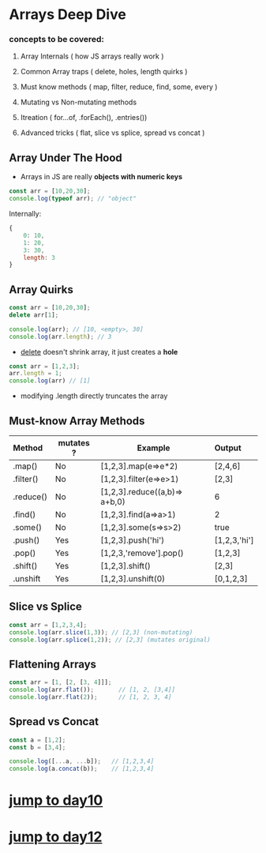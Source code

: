 # Arrays Deep Dive



### concepts to be covered:

1. Array Internals ( how JS arrays really work )

2. Common Array traps ( delete, holes, length quirks )

3. Must know methods ( map, filter, reduce, find, some, every )

4. Mutating vs Non-mutating methods

5. Itreation ( for...of, .forEach(), .entries())

6. Advanced tricks ( flat, slice vs splice, spread vs concat )



## Array Under The Hood

- Arrays in JS are really **objects with numeric keys**

```js
const arr = [10,20,30];
console.log(typeof arr); // "object"
```

Internally:

```js
{
    0: 10,
    1: 20,
    3: 30,
    length: 3
}
```

## Array Quirks

```js
const arr = [10,20,30];
delete arr[1];

console.log(arr); // [10, <empty>, 30]
console.log(arr.length); // 3 
```

- <u>delete</u> doesn't shrink array, it just creates a **hole**

```js
const arr = [1,2,3];
arr.length = 1;
console.log(arr) // [1]
```

- modifying .length directly truncates the array



## Must-know Array Methods

| Method    | mutates ? | Example                       | Output       |
|:--------- | --------- | ----------------------------- |:------------ |
| .map()    | No        | [1,2,3].map(e=>e*2)           | [2,4,6]      |
| .filter() | No        | [1,2,3].filter(e=>e>1)        | [2,3]        |
| .reduce() | No        | [1,2,3].reduce((a,b)=> a+b,0) | 6            |
| .find()   | No        | [1,2,3].find(a=>a>1)          | 2            |
| .some()   | No        | [1,2,3].some(s=>s>2)          | true         |
| .push()   | Yes       | [1,2,3].push('hi')            | [1,2,3,'hi'] |
| .pop()    | Yes       | [1,2,3,'remove'].pop()        | [1,2,3]      |
| .shift()  | Yes       | [1,2,3].shift()               | [2,3]        |
| .unshift  | Yes       | [1,2,3].unshift(0)            | [0,1,2,3]    |



## Slice vs Splice

```js
const arr = [1,2,3,4];
console.log(arr.slice(1,3)); // [2,3] (non-mutating)
console.log(arr.splice(1,2)); // [2,3] (mutates original)
```



## Flattening Arrays

```js
const arr = [1, [2, [3, 4]]];
console.log(arr.flat());       // [1, 2, [3,4]]
console.log(arr.flat(2));      // [1, 2, 3, 4]
```



## Spread vs Concat

```js
const a = [1,2];
const b = [3,4];

console.log([...a, ...b]);   // [1,2,3,4]
console.log(a.concat(b));    // [1,2,3,4]
```


# [jump to day10](../Day10/day10.md)
# [jump to day12](../Day12/day12.md)